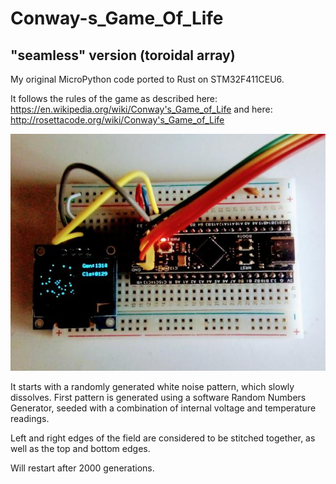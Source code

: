 # Conway-s_Game_Of_Life
## "seamless" version (toroidal array)

My original MicroPython code ported to Rust on STM32F411CEU6.

It follows the rules of the game as described here: https://en.wikipedia.org/wiki/Conway's_Game_of_Life
and here: http://rosettacode.org/wiki/Conway's_Game_of_Life

![](conway.jpg)

It starts with a randomly generated white noise pattern, which slowly dissolves. 
First pattern is generated using a software Random Numbers Generator,
seeded with a combination of internal voltage and temperature readings.

Left and right edges of the field are considered to be stitched together, 
as well as the top and bottom edges.

Will restart after 2000 generations.